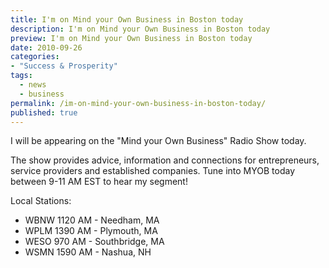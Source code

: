 ```yaml
---
title: I'm on Mind your Own Business in Boston today
description: I'm on Mind your Own Business in Boston today
preview: I'm on Mind your Own Business in Boston today
date: 2010-09-26
categories:
- "Success & Prosperity"
tags:
  - news
  - business
permalink: /im-on-mind-your-own-business-in-boston-today/
published: true
---
```

I will be appearing on the "Mind your Own Business" Radio Show today.

The show provides advice, information and connections for entrepreneurs, service providers and established companies. Tune into MYOB today between 9-11 AM EST to hear my segment!

Local Stations:
- WBNW 1120 AM - Needham, MA
- WPLM 1390 AM - Plymouth, MA
- WESO 970 AM - Southbridge, MA
- WSMN 1590 AM - Nashua, NH
